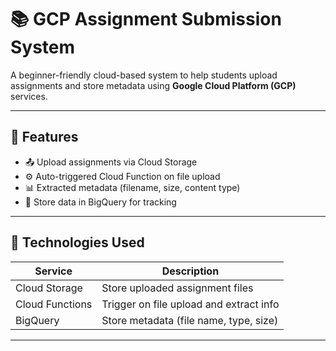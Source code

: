# 📚 GCP Assignment Submission System

A beginner-friendly cloud-based system to help students upload assignments and store metadata using **Google Cloud Platform (GCP)** services.

---

## 🚀 Features

- 📤 Upload assignments via Cloud Storage
- ⚙️ Auto-triggered Cloud Function on file upload
- 📊 Extracted metadata (filename, size, content type)
- 🧠 Store data in BigQuery for tracking

---

## 🔧 Technologies Used

| Service        | Description                             |
|----------------|-----------------------------------------|
| Cloud Storage  | Store uploaded assignment files         |
| Cloud Functions| Trigger on file upload and extract info |
| BigQuery       | Store metadata (file name, type, size)  |

---
